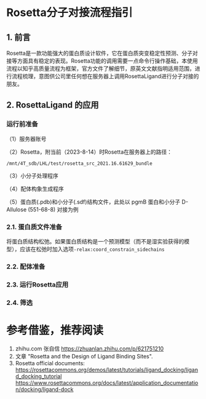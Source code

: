 # Rosetta分子对接流程指引

## 1. 前言
Rosetta是一款功能强大的蛋白质设计软件，它在蛋白质突变稳定性预测、分子对接等方面具有稳定的表现。Rosetta功能的调用需要一点命令行操作基础，本使用流程以知乎高质量流程为框架，官方文件了解细节，原英文文献指明适用范围，进行流程梳理，意图供公司里任何想在服务器上调用RosettaLigand进行分子对接的朋友。 
 
## 2. RosettaLigand 的应用 
### 运行前准备 
（1）服务器账号 

（2）Rosetta，附当前（2023-8-14）时Rosetta在服务器上的路径： 
```
/mnt/4T_sdb/LHL/test/rosetta_src_2021.16.61629_bundle
``` 
（3）小分子处理程序 

（4）配体构象生成程序 

（5）蛋白质(.pdb)和小分子(.sdf)结构文件，此处以 pgmB 蛋白和小分子 D-Allulose (551-68-8) 对接为例 
 
 
### 2.1. 蛋白质文件准备 
将蛋白质结构松弛。如果蛋白质结构是一个预测模型（而不是湿实验获得的模型），应该在松弛时加入选项``-relax:coord_constrain_sidechains``
 
### 2.2. 配体准备 
### 2.3. 运行Rosetta应用 
### 2.4. 筛选 
 
# 参考借鉴，推荐阅读 
1. zhihu.com 张自信 https://zhuanlan.zhihu.com/p/621751210
2. 文章 "Rosetta and the Design of Ligand Binding Sites". 
3. Rosetta official documents: 
https://rosettacommons.org/demos/latest/tutorials/ligand_docking/ligand_docking_tutorial
https://www.rosettacommons.org/docs/latest/application_documentation/docking/ligand-dock

